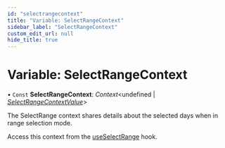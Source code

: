 ```yaml
---
id: "selectrangecontext"
title: "Variable: SelectRangeContext"
sidebar_label: "SelectRangeContext"
custom_edit_url: null
hide_title: true
---
```


# Variable: SelectRangeContext

• `Const` **SelectRangeContext**: *Context*<undefined \| [*SelectRangeContextValue*](../interfaces/selectrangecontextvalue.md)\>

The SelectRange context shares details about the selected days when in
range selection mode.

Access this context from the [useSelectRange](../functions/useselectrange.md) hook.
